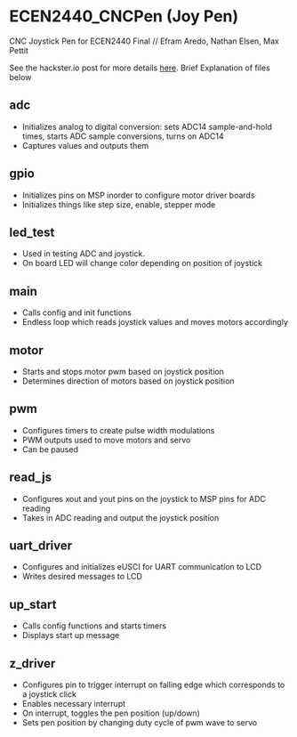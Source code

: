 # ECEN2440_CNCPen (Joy Pen)
CNC Joystick Pen for ECEN2440 Final
// Efram Aredo, Nathan Elsen, Max Pettit

See the hackster.io post for more details [here](https://www.hackster.io/maxpettit/joy-pen-74b8a4).
Brief Explanation of files below

## adc 
* Initializes analog to digital conversion: sets ADC14 sample-and-hold times, starts ADC sample conversions, turns on ADC14
* Captures values and outputs them

## gpio 
* Initializes pins on MSP inorder to configure motor driver boards
* Initializes things like step size, enable, stepper mode

## led_test
* Used in testing ADC and joystick.
* On board LED will change color depending on position of joystick

## main 
* Calls config and init functions
* Endless loop which reads joystick values and moves motors accordingly

## motor
* Starts and stops motor pwm based on joystick position
* Determines direction of motors based on joystick position

## pwm 
* Configures timers to create pulse width modulations
* PWM outputs used to move motors and servo
* Can be paused

## read_js
* Configures xout and yout pins on the joystick to MSP pins for ADC reading
* Takes in ADC reading and output the joystick position

## uart_driver
* Configures and initializes eUSCI for UART communication to LCD
* Writes desired messages to LCD

## up_start
* Calls config functions and starts timers
* Displays start up message

## z_driver
* Configures pin to trigger interrupt on falling edge which corresponds to a joystick click
* Enables necessary interrupt
* On interrupt, toggles the pen position (up/down)
* Sets pen position by changing duty cycle of pwm wave to servo
